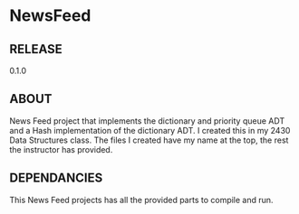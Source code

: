 # NewsFeed
## RELEASE
0.1.0
## ABOUT
News Feed project that implements the dictionary and priority queue ADT and a Hash implementation of the dictionary ADT. I created this in my 2430 Data Structures class. The files I created have my name at the top, the rest the instructor has provided.
## DEPENDANCIES
This News Feed projects has all the provided parts to compile and run. 
